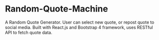 # Random-Quote-Machine
A Random Quote Generator. User can select new quote, or repost quote to social media. Built with React.js and Bootstrap 4 framework, uses RESTful API to fetch quote data.
